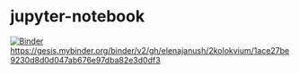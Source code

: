 # jupyter-notebook
[![Binder](https://mybinder.org/badge_logo.svg)](https://mybinder.org/v2/gh/elenajanush/2kolokvium/main?filepath=IFC.ipynb)
https://gesis.mybinder.org/binder/v2/gh/elenajanush/2kolokvium/1ace27be9230d8d0d047ab676e97dba82e3d0df3
